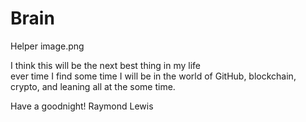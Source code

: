 # Brain
Helper
image.png

I think this will be the next best thing in my life  
ever time I find some time I will be in the world of GitHub, blockchain, crypto, and leaning all at the some time.



Have a goodnight! 
Raymond Lewis
